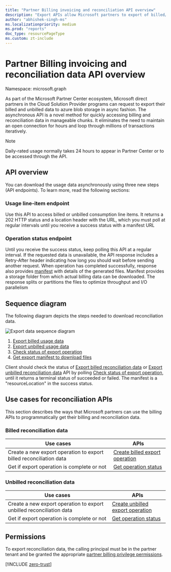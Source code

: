 ```yaml
---
title: "Partner Billing invoicing and reconciliation API overview"
description: "Export APIs allow Microsoft partners to export of billed/unbilled reconciliation data to download the data in efficient and async fashion."
author: "abhishek-singh-ms"
ms.localizationpriority: medium
ms.prod: "reports"
doc_type: resourcePageType
ms.custom: zt-include
---
```


# Partner Billing invoicing and reconciliation data API overview

Namespace: microsoft.graph

As part of the Microsoft Partner Center ecosystem, Microsoft direct partners in the Cloud Solution Provider programs can request to export their billed and unbilled data to azure blob storage in async fashion. The asynchronous API is a novel method for quickly accessing billing and reconciliation data in manageable chunks. It eliminates the need to maintain an open connection for hours and loop through millions of transactions iteratively.

> [!NOTE]
>Daily-rated usage normally takes 24 hours to appear in Partner Center or to be accessed through the API.


## API overview

You can download the usage data asynchronously using three new steps (API endpoints). To learn more, read the following sections:

### Usage line-item endpoint
Use this API to access billed or unbilled consumption line items. It returns a 202 HTTP status and a location header with the URL, which you must poll at regular intervals until you receive a success status with a manifest URL

### Operation status endpoint
Until you receive the success status, keep polling this API at a regular interval. If the requested data is unavailable, the API response includes a Retry-After header indicating how long you should wait before sending another request. When operation has completed successfully, response also provides [manifest](../resources/partners-billing-manifest.md) with details of the generated files. Manifest provides a storage folder from which actual billing data can be downloaded. The response splits or partitions the files to optimize throughput and I/O parallelism

## Sequence diagram
The following diagram depicts the steps needed to download reconciliation data.

![Export data sequence diagram](../../includes/lro_sequencediagram.png)

1. [Export billed usage data](../api/partners-billing-billedusage-export.md)
2. [Export unbilled usage data](../api/partners-billing-unbilledusage-export.md)
3. [Check status of export operation](../api/partners-billing-operation-get.md)
4. [Get export manifest to download files](../api/partners-billing-manifest-get.md)

Client should check the status of [Export billed reconciliation data](../api/partners-billing-billedusage-export.md) or [Export unbilled reconciliation data](../api/partners-billing-unbilledusage-export.md) API by polling [Check status of export operation](../api/partners-billing-operation-get.md), 
until it returns a terminal status of succeeded or failed. The manifest is a "resourceLocation" in the success status.

## Use cases for reconciliation APIs

This section describes the ways that Microsoft partners can use the billing APIs to programmatically get their billing and reconciliation data.

### Billed reconciliation data

| Use cases | APIs |
|--|--|
| Create a new export operation to export billed reconciliation data | [Create billed export operation](../api/partners-billing-billedusage-export.md) |
| Get if export operation is complete or not | [Get operation status](../api/partners-billing-operation-get.md) |


### Unbilled reconciliation data

| Use cases | APIs |
|--|--|
| Create a new export operation to export unbilled reconciliation data | [Create unbilled export operation](../api/partners-billing-unbilledusage-export.md) |
| Get if export operation is complete or not | [Get operation status](../api/partners-billing-operation-get.md) |



## Permissions

To export reconciliation data, the calling principal must be in the partner tenant and be granted the appropriate [partner billing privilege permissions](../includes/permissions/partners-permissions.md).


<!-- Start of: Link to ZT guidance: H2 section -->

[!INCLUDE [zero-trust](~/../azure_docs/includes/active-directory-zero-trust.md)]

<!-- End of: Link to ZT guidance -->

<!-- {
  "type": "#page.annotation",
  "description": "Partner Billing invoicing and reconciliation API overview",
  "keywords": "",
  "section": "documentation",
  "tocPath": "",
  "suppressions": [
    "Error: /resources/partners-billing-usageexport-api-overview.md:
      Exception processing links.
      Link Definition was null. Link text: !INCLUDE zero-trust (Parameter 'Definition')"
  ]
}-->
